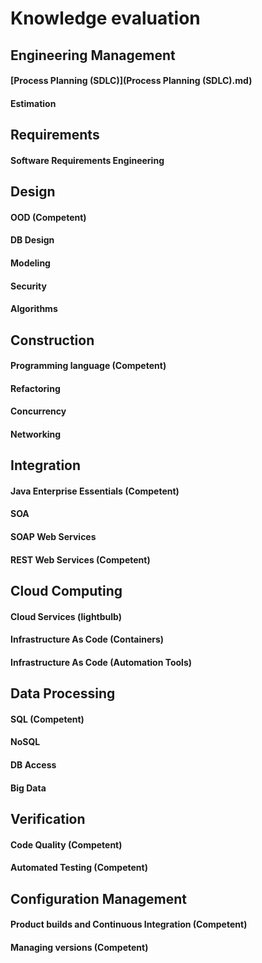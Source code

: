 # Knowledge evaluation

## Engineering Management
#### [Process Planning (SDLC)](Process Planning (SDLC).md)
#### Estimation


## Requirements
#### Software Requirements Engineering

## Design
#### OOD (Competent)
#### DB Design
#### Modeling
#### Security
#### Algorithms

## Construction
#### Programming language (Competent)
#### Refactoring
#### Concurrency
#### Networking

## Integration
#### Java Enterprise Essentials (Competent)
#### SOA
#### SOAP Web Services
#### REST Web Services (Competent)

## Cloud Computing
#### Cloud Services (lightbulb)
#### Infrastructure As Code (Containers)
#### Infrastructure As Code (Automation Tools)

## Data Processing
#### SQL (Competent)
#### NoSQL
#### DB Access
#### Big Data

## Verification
#### Code Quality (Competent)
#### Automated Testing (Competent)

## Configuration Management
#### Product builds and Continuous Integration (Competent)
#### Managing versions (Competent)


